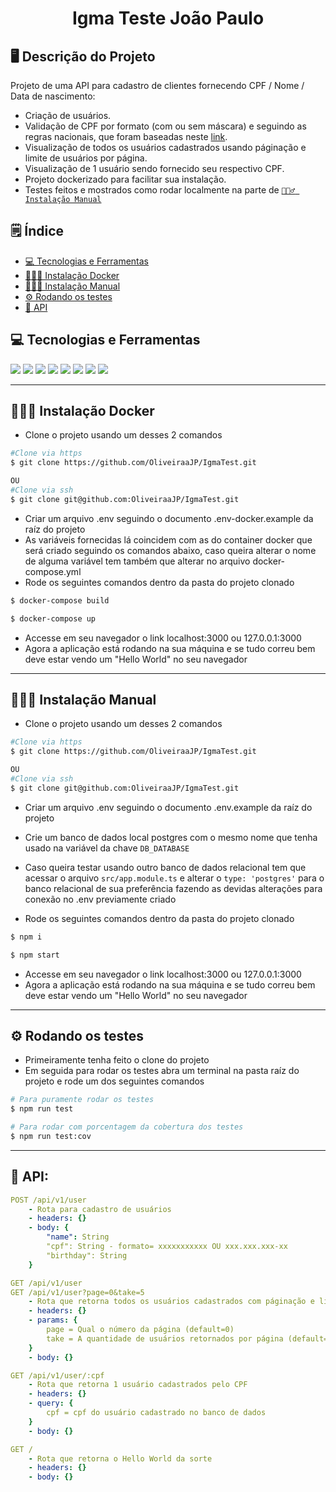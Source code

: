 <p align="center">
  <h1 align="center">
    Igma Teste João Paulo
  </h1>
</p>

## 🖥️ Descrição do Projeto

Projeto de uma API para cadastro de clientes fornecendo CPF / Nome / Data de nascimento:

- Criação de usuários.
- Validação de CPF por formato (com ou sem máscara) e seguindo as regras nacionais, que foram baseadas neste <a href= "https://www.macoratti.net/alg_cpf.htm#:~:text=O" target="_blank"> link</a>.
- Visualização de todos os usuários cadastrados usando páginação e limite de usuários por página.
- Visualização de 1 usuário sendo fornecido seu respectivo CPF.
- Projeto dockerizado para facilitar sua instalação.
- Testes feitos e mostrados como rodar localmente na parte de [`💁🏻‍♂️ Instalação Manual`](#💁🏻‍♂️-instalação-manual)

## 🗒️ Índice

- [💻 Tecnologias e Ferramentas](#💻-tecnologias-e-ferramentas)
- [👨🏻‍💻 Instalação Docker](#👨🏻‍💻-instalação-docker)
- [💁🏻‍♂️ Instalação Manual](#💁🏻‍♂️-instalação-manual)
- [⚙ Rodando os testes](#⚙-rodando-os-testes)
- [🚀 API](#🚀-api)

## 💻 Tecnologias e Ferramentas

<img src="https://img.shields.io/badge/JavaScript-323330?style=for-the-badge&logo=javascript&logoColor=F7DF1E">
 <img src="https://img.shields.io/badge/Node.js-43853D?style=for-the-badge&logo=node.js&logoColor=white">
 <img src="https://img.shields.io/badge/nestjs-E0234E?style=for-the-badge&logo=nestjs&logoColor=white">
 <img src="https://img.shields.io/badge/typeorm-E0884E?style=for-the-badge&logo&logoColor=white">
 <img src="https://img.shields.io/badge/postgres-%23316192.svg?style=for-the-badge&logo=postgresql&logoColor=white">
<img src="https://img.shields.io/badge/typescript-%23007ACC.svg?style=for-the-badge&logo=typescript&logoColor=white">
<img src="https://img.shields.io/badge/docker-%230db7ed.svg?style=for-the-badge&logo=docker&logoColor=white">
<img src="https://img.shields.io/badge/Jest-C21325?style=for-the-badge&logo=jest&logoColor=white
">

---

## 👨🏻‍💻 Instalação Docker

- Clone o projeto usando um desses 2 comandos

```bash
#Clone via https
$ git clone https://github.com/OliveiraaJP/IgmaTest.git

OU
#Clone via ssh
$ git clone git@github.com:OliveiraaJP/IgmaTest.git
```

- Criar um arquivo .env seguindo o documento .env-docker.example da raíz do projeto
- As variáveis fornecidas lá coincidem com as do container docker que será criado seguindo os comandos abaixo, caso queira alterar o nome de alguma variável tem também que alterar no arquivo docker-compose.yml
- Rode os seguintes comandos dentro da pasta do projeto clonado

```bash
$ docker-compose build

$ docker-compose up
```

- Accesse em seu navegador o link localhost:3000 ou 127.0.0.1:3000
- Agora a aplicação está rodando na sua máquina e se tudo correu bem deve estar vendo um "Hello World" no seu navegador

---

## 💁🏻‍♂️ Instalação Manual

- Clone o projeto usando um desses 2 comandos

```bash
#Clone via https
$ git clone https://github.com/OliveiraaJP/IgmaTest.git

OU
#Clone via ssh
$ git clone git@github.com:OliveiraaJP/IgmaTest.git
```

- Criar um arquivo .env seguindo o documento .env.example da raíz do projeto

- Crie um banco de dados local postgres com o mesmo nome que tenha usado na variável da chave `DB_DATABASE`

- Caso queira testar usando outro banco de dados relacional tem que acessar o arquivo `src/app.module.ts` e alterar o `type: 'postgres'` para o banco relacional de sua preferência fazendo as devidas alterações para conexão no .env previamente criado

- Rode os seguintes comandos dentro da pasta do projeto clonado

```bash
$ npm i

$ npm start
```

- Accesse em seu navegador o link localhost:3000 ou 127.0.0.1:3000
- Agora a aplicação está rodando na sua máquina e se tudo correu bem deve estar vendo um "Hello World" no seu navegador


---
## ⚙ Rodando os testes
- Primeiramente tenha feito o clone do projeto
- Em seguida para rodar os testes abra um terminal na pasta raíz do projeto e rode um dos seguintes comandos

```bash
# Para puramente rodar os testes
$ npm run test

# Para rodar com porcentagem da cobertura dos testes
$ npm run test:cov
```
---

## 🚀 API:

```yml
POST /api/v1/user
    - Rota para cadastro de usuários
    - headers: {}
    - body: {
        "name": String
        "cpf": String - formato= xxxxxxxxxxx OU xxx.xxx.xxx-xx
        "birthday": String
    }
```

```yml
GET /api/v1/user
GET /api/v1/user?page=0&take=5
    - Rota que retorna todos os usuários cadastrados com páginação e limite
    - headers: {}
    - params: {
        page = Qual o número da página (default=0)
        take = A quantidade de usuários retornados por página (default=5)
    }
    - body: {}
```

```yml
GET /api/v1/user/:cpf
    - Rota que retorna 1 usuário cadastrados pelo CPF
    - headers: {}
    - query: {
        cpf = cpf do usuário cadastrado no banco de dados
    }
    - body: {}
```

```yml
GET /
    - Rota que retorna o Hello World da sorte
    - headers: {}
    - body: {}
```
